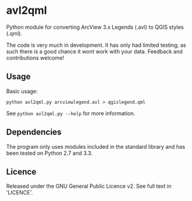 avl2qml
=======

Python module for converting ArcView 3.x Legends (.avl) to QGIS styles (.qml).

The code is very much in development. It has only had limited testing; as such there is a good chance it wont work with your data. Feedback and contributions welcome!

Usage
-----

Basic usage:

```python avl2qml.py arcviewlegend.avl > qgislegend.qml```

See ```python avl2qml.py --help``` for more information.

Dependencies
------------

The program only uses modules included in the standard library and has been tested on Python 2.7 and 3.3.

Licence
-------

Released under the GNU General Public Licence v2. See full text in 'LICENCE'.
